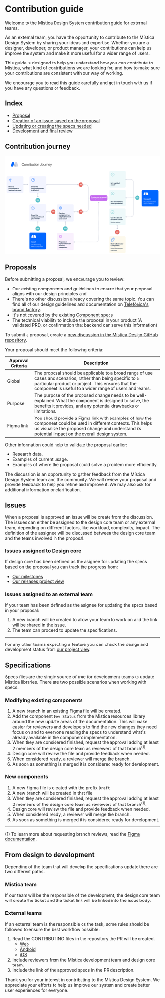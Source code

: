 # Contribution guide

Welcome to the Mística Design System contribution guide for external teams.

As an external team, you have the opportunity to contribute to the Mística Design System by sharing your ideas and expertise.
Whether you are a designer, developer, or product manager, your contributions can help us improve the system and make it more useful for a wider range of users.

This guide is designed to help you understand how you can contribute to Mística, what kind of contributions we are looking for, and how to make sure your contributions are consistent with our way of working.

We encourage you to read this guide carefully and get in touch with us if you have any questions or feedback.

## Index

- [Proposal](#proposals)
- [Creation of an issue based on the proposal](#issues)
- [Updating or creating the specs needed](#specifications)
- [Development and final review](#from-design-to-development)

## Contribution journey

![Contribution journey](../.github/resources/guides/contribution/contribution_journey.svg)

## Proposals

Before submitting a proposal, we encourage you to review:

* Our existing components and guidelines to ensure that your proposal aligns with our design principles and 
* There's no other discussion already covering the same topic. You can find all of our design guidelines and documentation on [Telefónica's brand factory](https://brandfactory.telefonica.com/d/iSp7b1DkYygv/n-a#/get-started/what-is-mistica).
* It's not covered by the existing [Component specs](https://www.figma.com/files/1125734703130062955/project/27955986/Component-Specs?fuid=1111936175780412673) 
* The technical viability to include the proposal in your product (A validated PRD, or confirmation that backend can serve this information)

To submit a proposal, create a [new discussion in the Mística Design GitHub repository](https://github.com/Telefonica/mistica-design/discussions).

Your proposal should meet the following criteria:

| Approval Criteria | Description                                                                                                                                                                                                                  |
| ----------------- | ---------------------------------------------------------------------------------------------------------------------------------------------------------------------------------------------------------------------------- |
| Global            | The proposal should be applicable to a broad range of use cases and scenarios, rather than being specific to a particular product or project. This ensures that the component is useful to a wider range of users and teams. |
| Purpose           | The purpose of the proposed change needs to be well-explained. What the component is designed to solve, the benefits it provides, and any potential drawbacks or limitations.                                                |
| Figma link        | You should provide a Figma link with examples of how the component could be used in different contexts. This helps us visualize the proposed change and understand its potential impact on the overall design system.        |

Other information could help to validate the proposal earlier:

- Research data.
- Examples of current usage.
- Examples of where the proposal could solve a problem more efficiently.

The discussion is an opportunity to gather feedback from the Mística Design System team and the community.
We will review your proposal and provide feedback to help you refine and improve it. We may also ask for additional information or clarification.

## Issues

When a proposal is approved an issue will be create from the discussion. The issues can either be assigned to the design core team or any external team, depending on different factors, like workload, complexity, impact. The definition of the assignee will be discussed between the design core team and the teams involved in the proposal.

### Issues assigned to Design core

If design core has been defined as the asignee for updating the specs based on the proposal you can track the progress from:

- [Our milestones](https://github.com/Telefonica/mistica-design/milestones)
- [Our releases project view](https://github.com/orgs/Telefonica/projects/20/views/2)


### Issues assigned to an external team

If your team has been defined as the asignee for updating the specs based in your proposal:

1. A new branch will be created to allow your team to work on and the link will be shared in the issue.
2. The team can proceed to update the specifications.

------------------------------
For any other teams expecting a feature you can check the design and development status from [our project view](https://github.com/orgs/Telefonica/projects/20/views/5).

## Specifications

Specs files are the single source of true for development teams to update Mística libraries. There are two possible scenarios when working with specs.

### Modifying existing components

1. A new branch in an existing Figma file will be created.
2. Add the component `Dev Status` from the Mistica resources library around the new update areas of the documentation. This will make easier for reviewers and developers to find the new changes they need focus on and to everyone reading the specs to understand what's already available in the component implementation.
3. When they are considered finished, request the approval adding at least 2 members of the design core team as reviewers of that branch<sup>(1)</sup>.
4. Design core will review the file and provide feedback when needed.
5. When considered ready, a reviewer will merge the branch.
6. As soon as something is merged it is considered ready for development.

### New components

1. A new Figma file is created with the prefix `Draft`
2. A new branch will be created in that file
3. When they are considered finished, request the approval adding at least 2 members of the design core team as reviewers of that branch<sup>(1)</sup>.
4. Design core will review the file and provide feedback when needed.
5. When considered ready, a reviewer will merge the branch.
6. As soon as something is merged it is considered ready for development.

---

(1) To learn more about requesting branch reviews, read the [Figma documentation](https://www.figma.com/best-practices/branching-in-figma/best-practices-when-using-branches/#requesting-a-review-on-a-branch).

## From design to development

Depending of the team that will develop the specifications update there are two different paths.

### Mística team

If our team will be the responsible of the development, the design core team will create the ticket and the ticket link will be linked into the issue body.

### External teams

If an external team is the responsible os the task, some rules should be followed to ensure the best workflow possible:

1. Read the CONTRIBUTING files in the repository the PR will be created.
   * [Web](https://github.com/Telefonica/mistica-web/blob/master/CONTRIBUTING.md)
   * [Android](https://github.com/Telefonica/mistica-android/blob/main/CONTRIBUTING.md)
   * [iOS](https://github.com/Telefonica/mistica-ios/blob/main/CONTRIBUTING.md)
3. Include reviewers from the Mística development team and design core team.
4. Include the link of the approved specs in the PR description.


Thank you for your interest in contributing to the Mística Design System.
We appreciate your efforts to help us improve our system and create better user experiences for everyone.
